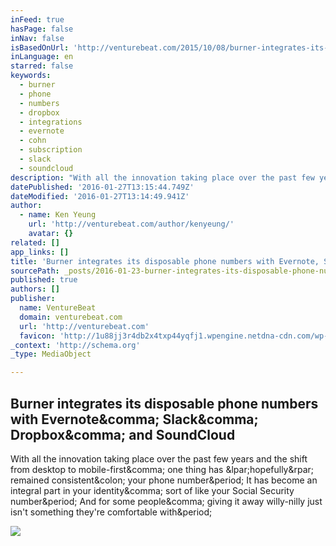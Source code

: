 ```yaml
---
inFeed: true
hasPage: false
inNav: false
isBasedOnUrl: 'http://venturebeat.com/2015/10/08/burner-integrates-its-disposable-phone-numbers-with-evernote-slack-dropbox-and-soundcloud/'
inLanguage: en
starred: false
keywords:
  - burner
  - phone
  - numbers
  - dropbox
  - integrations
  - evernote
  - cohn
  - subscription
  - slack
  - soundcloud
description: "With all the innovation taking place over the past few years and the shift from desktop to mobile-first, one thing has (hopefully) remained consistent: your phone number. It has become an integral part in your identity, sort of like your Social Security number. And for some people, giving it away willy-nilly just isn't something they're comfortable with."
datePublished: '2016-01-27T13:15:44.749Z'
dateModified: '2016-01-27T13:14:49.941Z'
author:
  - name: Ken Yeung
    url: 'http://venturebeat.com/author/kenyeung/'
    avatar: {}
related: []
app_links: []
title: 'Burner integrates its disposable phone numbers with Evernote, Slack, Dropbox, and SoundCloud'
sourcePath: _posts/2016-01-23-burner-integrates-its-disposable-phone-numbers-with-evernote.md
published: true
authors: []
publisher:
  name: VentureBeat
  domain: venturebeat.com
  url: 'http://venturebeat.com'
  favicon: 'http://1u88jj3r4db2x4txp44yqfj1.wpengine.netdna-cdn.com/wp-content/themes/vbnews/img/favicon.ico'
_context: 'http://schema.org'
_type: MediaObject

---
```

<article style=""><h1>Burner integrates its disposable phone numbers with Evernote&amp;comma; Slack&amp;comma; Dropbox&amp;comma; and SoundCloud</h1><p>With all the innovation taking place over the past few years and the shift from desktop to mobile-first&amp;comma; one thing has &amp;lpar;hopefully&amp;rpar; remained consistent&amp;colon; your phone number&amp;period; It has become an integral part in your identity&amp;comma; sort of like your Social Security number&amp;period; And for some people&amp;comma; giving it away willy-nilly just isn't something they're comfortable with&amp;period;</p><img src="http://1u88jj3r4db2x4txp44yqfj1.wpengine.netdna-cdn.com/wp-content/uploads/2015/10/Hero-image-780x519.png" /></article>
